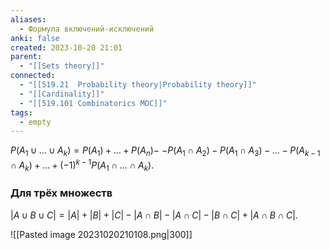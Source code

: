 ```yaml
---
aliases:
  - Формула включений-исключений
anki: false
created: 2023-10-20 21:01
parent:
  - "[[Sets theory]]"
connected:
  - "[[519.21  Probability theory|Probability theory]]"
  - "[[Cardinality]]"
  - "[[519.101 Combinatorics MOC]]"
tags:
  - empty
---
```

$P(A_1 \cup \ldots \cup A_k) = P(A_1) + \ldots + P(A_n) -$
$- P(A_1 \cap A_2) - P(A_1 \cap A_3) - \ldots - P(A_{k-1} \cap A_k) + \ldots + (-1)^{k-1}P(A_1 \cap \ldots \cap A_k)$.


### Для трёх множеств
$|A \cup B \cup C| = |A| + |B| + |C| - |A \cap B| - |A \cap C| - |B \cap C| + |A \cap B \cap C|$.


![[Pasted image 20231020210108.png|300]]

